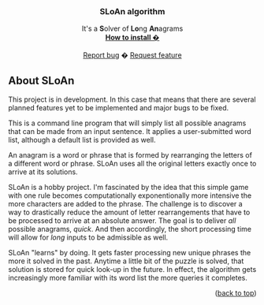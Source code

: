<!-- PROJECT SPLASH -->
<br />
<div align="center">

  <h3 align="center">SLoAn algorithm</h3>

  <p align="center">
    It's a <b>S</b>olver of <b>Lo</b>ng <b>An</b>agrams
    <br />
    <a href="#getting-started"><strong>How to install �</strong></a>
    <br />
    <br />
    <a href="https://github.com/CyanMatter/SLoAn/issues">Report bug</a>
    �
    <a href="https://github.com/CyanMatter/SLoAn/issues">Request feature</a>
  </p>
</div>



<!-- TABLE OF CONTENTS -->
<!-- UNNECESSARY
<details>
  <summary>Table of Contents</summary>
  <ol>
    <li>
      <a href="#about-sloan">About SLoAn</a>
    </li>
    <li>
      <a href="#getting-started">Getting Started</a>
      <ul>
        <li><a href="#prerequisites">Prerequisites</a></li>
        <li><a href="#installation">Installation</a></li>
        <ul>
            <li><a href="#windows">Windows</a></li>    
        </ul>
      </ul>
    </li>
  </ol>
</details>
-->



<!-- ABOUT -->
## About SLoAn

This project is in development. In this case that means that there are several planned features yet to be
implemented and major bugs to be fixed.

This is a command line program that will simply list all possible anagrams that can be made from an input
sentence. It applies a user-submitted word list, although a default list is provided as well.

An anagram is a word or phrase that is formed by rearranging the letters of a different word or phrase.
SLoAn uses all the original letters exactly once to arrive at its solutions.

SLoAn is a hobby project. I'm fascinated by the idea that this simple game with one rule becomes
computationally exponentionally more intensive the more characters are added to the phrase. The challenge
is to discover a way to drastically reduce the amount of letter rearrangements that have to be processed
to arrive at an absolute answer. The goal is to deliver *all* possible anagrams, *quick*.
And then accordingly, the short processing time will allow for *long* inputs to be admissible as well.

SLoAn "learns" by doing. It gets faster processing new unique phrases the more it solved in the past.
Anytime a little bit of the puzzle is solved, that solution is stored for quick look-up in the future.
In effect, the algorithm gets increasingly more familiar with its word list the more queries it completes.

<p align="right">(<a href="#top">back to top</a>)</p>

<!-- GETTING STARTED -->
<!-- NOTHING OF THIS IS VERIFIED TO WORK!
## Getting Started

### Prerequisites

To build the project, you will need to have the following libraries and software installed:
* <a href="https://cmake.org/download/">CMake</a>
* <a href="https://www.boost.org/users/download/">Boost</a> version 1.78.0+

_Installing the required Boost libraries using Vcpkg package manager._
1. Download and install Vcpkg following <a href="https://vcpkg.io/en/getting-started.html">the instructions</a> at their website.
2. Open a command line in your Vcpkg root folder.
2. Ensure you have the Vcpkg toolchain file added to your CMake.
      ```sh
      cmake .. "-DCMAKE_TOOLCHAIN_FILE=.\scripts\buildsystems\vcpkg.cmake"
      ```
3. Install the prerequisite Boost libraries
      ```sh
      .\vcpkg install boost-filesystem:x64-windows
      ```
      ```sh
      .\vcpkg install boost-chrono:x64-windows
      ```


### Installation

_Building the project can be achieved in a number of ways. Detailed is how to install using the command line._

#### Windows

1. Clone the repo
   ```sh
   git clone https://github.com/CyanMatter/SLoAn.git
   ```
2. Open a command line in the repo's root folder.
3. Build with CMake
   ```sh
   mkdir build
   ```
    ```sh
   cd build
   ```
    ```sh
   cmake -G "Visual Studio 16 2019" -DCMAKE_BUILD_TYPE=Release ..
   ```

#### Unix

1. Clone the repo
   ```sh
   git clone https://github.com/CyanMatter/SLoAn.git
   ```
2. Open a command line in the repo's root folder.
3. Build with CMake
   ```sh
   mkdir build
   ```
    ```sh
   cd build
   ```
   ```sh
   cmake -G "Unix Makefiles" -DCMAKE_BUILD_TYPE=Release ..
   ```
   ```sh
   make
   ```

<p align="right">(<a href="#top">back to top</a>)</p>
-->
